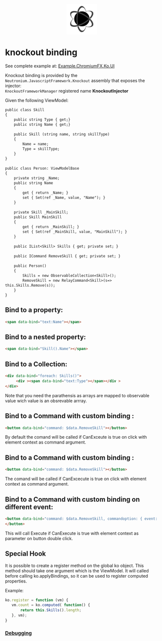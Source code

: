 <p align="center"><img <p align="center"><img width="100"src="../../Deploy/logo.png"></p>

# knockout binding 

See complete example at: [Example.ChromiumFX.Ko.UI](https://github.com/NeutroniumCore/Neutronium/tree/master/Examples/Example.ChromiumFX.Ko.UI)

Knockout binding is provided by the ```Neutronium.JavascriptFramework.Knockout``` assembly that exposes the injector:<br>
```KnockoutFrameworkManager```   registered name **KnockoutInjector**<br>

Given the following ViewModel:

```CSharp
public class Skill
{
	public string Type { get;}
	public string Name { get;}

	public Skill (string name, string skillType)
	{
		Name = name;
		Type = skillType;
	}
}

public class Person: ViewModelBase
{
	private string _Name;
	public string Name
	{
		get { return _Name; }
		set { Set(ref _Name, value, "Name"); }
	}

	private Skill _MainSkill;
	public Skill MainSkill
	{
		get { return _MainSkill; }
		set { Set(ref _MainSkill, value, "MainSkill"); }
	}
	   
	public IList<Skill> Skills { get; private set; }

	public ICommand RemoveSkill { get; private set; }
	
	public Person()
	{
		Skills = new ObservableCollection<Skill>();
		RemoveSkill = new RelayCommand<Skill>(s=> this.Skills.Remove(s));
	}	  
}
```
## Bind to a property:
```HTML
<span data-bind="text:Name"></span>
```

## Bind to a nested property:
```HTML
<span data-bind="Skill().Name"></span>
```

## Bind to a Collection:
```HTML
<div data-bind="foreach: Skills()">
     <div ><span data-bind="text:Type"></span></div >
</div>
```
Note that you need the parathensis as arrays are mapped to observable value wich value is an obsrevable arrray.

## Bind to a Command with custom binding :
```HTML
<button data-bind="command: $data.RemoveSkill"></button>
```
By default the comand will be called if CanExceute is true on click with element context as command argument.


## Bind to a Command with custom binding :
```HTML
<button data-bind="command: $data.RemoveSkill"></button>
```
The comand will be called if CanExcecute is true on click with element context as command argument.


## Bind to a Command with custom binding on different event:
```HTML
<button data-bind="command: $data.RemoveSkill, commandoption: { event:'dblclick'}">
</button>
```
This will call Execute if CanExecute is true with element context as parameter on button double click.

## Special Hook

It is possible to create a register method on the global ko object.
This method should take one argument which is the ViewModel.
It will called before calling ko.applyBindings, so it can be used to register computed properties.

Example:

```javascript
ko.register = function (vm) {
   vm.count = ko.computed( function() {
       return this.Skills().length;
   }, vm);
}
```

### [Debugging](./Debug.md)